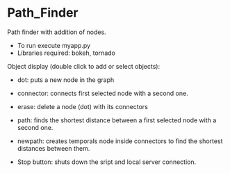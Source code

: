 # Path_Finder
 Path finder with addition of nodes.

- To run execute myapp.py
- Libraries required: bokeh, tornado

Object display (double click to add or select objects):
- dot: puts a new node in the graph
- connector: connects first selected node with a second one.
- erase: delete a node (dot) with its connectors
- path: finds the shortest distance between a first selected node with a second one.
- newpath: creates temporals node inside connectors to find the shortest distances between them.

- Stop button: shuts down the sript and local server connection.